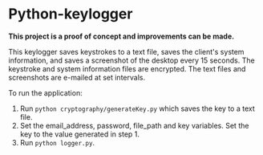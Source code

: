 # Python-keylogger

**This project is a proof of concept and improvements can be made.**

This keylogger saves keystrokes to a text file, saves the client's system information, and saves a screenshot of the desktop every 15 seconds.  The keystroke and system information files are encrypted.  The text files and screenshots are e-mailed at set intervals.  

To run the application:
1.  Run `python cryptography/generateKey.py` which saves the key to a text file.
2.  Set the email_address, password, file_path and key variables.  Set the key to the value generated in step 1.
3.  Run `python logger.py`.
